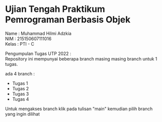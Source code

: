 # Ujian Tengah Praktikum Pemrograman Berbasis Objek

Name      : Muhammad Hilmi Adzkia                                                           
NIM       : 215150607111016                                                                  
Kelas     : PTI - C                                                                          

Pengumpulan Tugas UTP 2022 :                                                             
Repository ini mempunyai beberapa branch masing masing branch untuk 1 tugas.              

ada 4 branch :                                                                            
- Tugas 1                                                                                 
- Tugas 2                                                                                 
- Tugas 3                                                                                
- Tugas 4                                                                                
                                                                                          
Untuk mengakses branch klik pada tulisan "main" kemudian pilih branch yang ingin dilihat  


